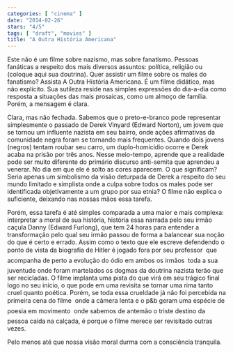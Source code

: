 ```yaml
---
categories: [ "cinema" ]
date: "2014-02-26"
stars: "4/5"
tags: [ "draft", "movies" ]
title: "A Outra História Americana"
---
```

Este não é um filme sobre nazismo, mas sobre fanatismo. Pessoas
fanáticas a respeito dos mais diversos assuntos: política, religião ou
(coloque aqui sua doutrina). Quer assistir um filme sobre os males do
fanatismo? Assista A Outra História Americana. É um filme didático,
mas não explícito. Sua sutileza reside nas simples expressões do
dia-a-dia como resposta a situações das mais prosaicas, como um almoço
de família. Porém, a mensagem é clara.

Clara, mas não fechada. Sabemos que o preto-e-branco pode representar
simplesmente o passado de Derek Vinyard (Edward Norton), um jovem que
se tornou um influente nazista em seu bairro, onde ações afirmativas
da comunidade negra foram se tornando mais frequentes. Quando dois
jovens (negros) tentam roubar seu carro, um duplo-homicídio ocorre e
Derek acaba na prisão por três anos. Nesse meio-tempo, aprende que a
realidade pode ser muito diferente do primário discurso anti-semita que
aprendeu a venerar. No dia em que ele é solto as cores aparecem. O que
significam? Seria apenas um simbolismo da visão deturpada de Derek a
respeito do seu mundo limitado e simplista onde a culpa sobre todos os
males pode ser identificada objetivamente a um grupo por sua etnia? O
filme não explica o suficiente, deixando nas nossas mãos essa tarefa.

Porém, essa tarefa é até simples comparada a uma maior e mais complexa:
interpretar a moral de sua história, história essa narrada pelo seu
irmão caçula Danny (Edward Furlong), que tem 24 horas para entender
a transformação pelo qual seu irmão passou de forma a balancear sua
noção do que é certo e errado. Assim como o texto que ele escreve
defendendo o ponto de vista da biografia de Hitler é jogado fora por
seu professor  que acompanha de perto a evolução do ódio em ambos
os irmãos  toda a sua juventude onde foram martelados os dogmas da
doutrina nazista terão que ser recicladas. O filme implanta uma pista
do que virá em seu trágico final logo no seu início, o que pode em
uma revisita se tornar uma rima tanto cruel quanto poética. Porém, se
toda essa crueldade já não foi percebida na primeira cena do filme 
onde a câmera lenta e o p&b geram uma espécie de poesia em movimento 
onde sabemos de antemão o triste destino da pessoa caída na calçada,
é porque o filme merece ser revisitado outras vezes.

Pelo menos até que nossa visão moral durma com a consciência
tranquila.
